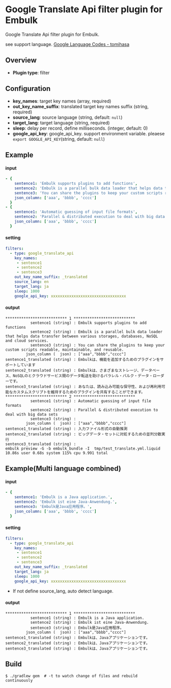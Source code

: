 # Google Translate Api filter plugin for Embulk

Google Translate Api filter plugin for Embulk.

see support language. [Google Language Codes \- tomihasa](https://sites.google.com/site/tomihasa/google-language-codes)

## Overview

* **Plugin type**: filter

## Configuration

- **key_names**: target key names (array, required)
- **out_key_name_suffix**: translated target key names suffix (string, required)
- **source_lang**: source language (string, default: `null`)
- **target_lang**: target language (string, required)
- **sleep**: delay per record, define milliseconds. (integer, default: 0)
- **google_api_key**: google_api_key. support environment variable. pleaese `export GOOGLE_API_KEY`(string, default: `null`)

## Example

#### input
```yaml
- {
    sentence1: 'Embulk supports plugins to add functions',
    sentence2: 'Embulk is a parallel bulk data loader that helps data transfer between various storages, databases, NoSQL and cloud services.',
    sentence3: 'You can share the plugins to keep your custom scripts readable, maintainable, and reusable.',
    json_column: ['aaa', 'bbbb', 'cccc']
  }
- {
    sentence1: 'Automatic guessing of input file formats',
    sentence2: 'Parallel & distributed execution to deal with big data sets',
    json_column: ['aaa', 'bbbb', 'cccc']
  }

```

#### setting
```yaml
filters:
  - type: google_translate_api
    key_names:
     - sentence1
     - sentence2
     - sentence3
    out_key_name_suffix: _translated
    source_lang: en
    target_lang: ja
    sleep: 1000
    google_api_key: xxxxxxxxxxxxxxxxxxxxxxxxxxxxxxxxx
```

#### output
```
*************************** 1 ***************************
           sentence1 (string) : Embulk supports plugins to add functions
           sentence2 (string) : Embulk is a parallel bulk data loader that helps data transfer between various storages, databases, NoSQL and cloud services.
           sentence3 (string) : You can share the plugins to keep your custom scripts readable, maintainable, and reusable.
         json_column (  json) : ["aaa","bbbb","cccc"]
sentence1_translated (string) : Embulkは、機能を追加するためのプラグインをサポートしています
sentence2_translated (string) : Embulkは、さまざまなストレージ、データベース、NoSQLのとクラウドサービス間のデータ転送を助けるパラレル・バルク・データ・ローダーです。
sentence3_translated (string) : あなたは、読み込み可能な保守性、および再利用可能なカスタムスクリプトを維持するためのプラグインを共有することができます。
*************************** 2 ***************************
           sentence1 (string) : Automatic guessing of input file formats
           sentence2 (string) : Parallel & distributed execution to deal with big data sets
           sentence3 (string) :
         json_column (  json) : ["aaa","bbbb","cccc"]
sentence1_translated (string) : 入力ファイル形式の自動推測
sentence2_translated (string) : ビッグデータ・セットに対処するための並列分散実行
sentence3_translated (string) :
embulk preview -G -b embulk_bundle -I  tmp/test_translate.yml.liquid  10.86s user 0.68s system 115% cpu 9.991 total
```

## Example(Multi language combined)

#### input
```yaml
- {
    sentence1: 'Embulk is a Java application.',
    sentence2: 'Embulk ist eine Java-Anwendung.',
    sentence3: 'Embulk是Java应用程序。',
    json_column: ['aaa', 'bbbb', 'cccc']
  }

```

#### setting
```yaml
filters:
  - type: google_translate_api
    key_names:
     - sentence1
     - sentence2
     - sentence3
    out_key_name_suffix: _translated
    target_lang: ja
    sleep: 1000
    google_api_key: xxxxxxxxxxxxxxxxxxxxxxxxxxxxxxxxx
```

* If not define source_lang, auto detect language.

#### output
```
*************************** 1 ***************************
           sentence1 (string) : Embulk is a Java application.
           sentence2 (string) : Embulk ist eine Java-Anwendung.
           sentence3 (string) : Embulk是Java应用程序。
         json_column (  json) : ["aaa","bbbb","cccc"]
sentence1_translated (string) : Embulkは、Javaアプリケーションです。
sentence2_translated (string) : Embulkは、Javaアプリケーションです。
sentence3_translated (string) : Embulkは、Javaアプリケーションです。
```


## Build

```
$ ./gradlew gem  # -t to watch change of files and rebuild continuously
```
